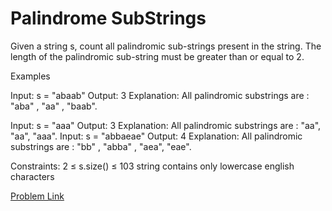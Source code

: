 # Palindrome SubStrings

Given a string s, count all palindromic sub-strings present in the string. The length of the palindromic sub-string must be greater than or equal to 2. 

Examples

Input: s = "abaab"
Output: 3
Explanation: All palindromic substrings are : "aba" , "aa" , "baab".

Input: s = "aaa"
Output: 3
Explanation: All palindromic substrings are : "aa", "aa", "aaa".
Input: s = "abbaeae"
Output: 4
Explanation: All palindromic substrings are : "bb" , "abba" , "aea", "eae".

Constraints:
2 ≤ s.size() ≤ 103
string contains only lowercase english characters

[Problem Link](https://www.geeksforgeeks.org/problems/count-palindrome-sub-strings-of-a-string0652/1)